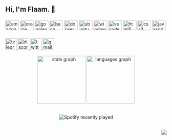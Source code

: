 <h2 align="left">Hi, I'm Flaam. 🤝</h2>

###

<div align="left">
  <img src="https://cdn.jsdelivr.net/gh/devicons/devicon/icons/amazonwebservices/amazonwebservices-original.svg" height="30" width="42" alt="amazonwebservices logo"  />
  <img src="https://cdn.jsdelivr.net/gh/devicons/devicon/icons/oracle/oracle-original.svg" height="30" width="42" alt="oracle logo"  />
  <img src="https://cdn.jsdelivr.net/gh/devicons/devicon/icons/googlecloud/googlecloud-original.svg" height="30" width="42" alt="googlecloud logo"  />
  <img src="https://cdn.jsdelivr.net/gh/devicons/devicon/icons/bash/bash-original.svg" height="30" width="42" alt="bash logo"  />
  <img src="https://cdn.jsdelivr.net/gh/devicons/devicon/icons/docker/docker-original.svg" height="30" width="42" alt="docker logo"  />
  <img src="https://cdn.jsdelivr.net/gh/devicons/devicon/icons/ubuntu/ubuntu-plain.svg" height="30" width="42" alt="ubuntu logo"  />
  <img src="https://cdn.jsdelivr.net/gh/devicons/devicon/icons/windows8/windows8-original.svg" height="30" width="42" alt="windows8 logo"  />
  <img src="https://cdn.jsdelivr.net/gh/devicons/devicon/icons/vscode/vscode-original.svg" height="30" width="42" alt="vscode logo"  />
  <img src="https://cdn.jsdelivr.net/gh/devicons/devicon/icons/html5/html5-original.svg" height="30" width="42" alt="html5 logo"  />
  <img src="https://cdn.jsdelivr.net/gh/devicons/devicon/icons/css3/css3-original.svg" height="30" width="42" alt="css3 logo"  />
  <img src="https://cdn.jsdelivr.net/gh/devicons/devicon/icons/javascript/javascript-original.svg" height="30" width="42" alt="javascript logo"  />
</div>

###

<div align="left">
  <a href="https://t.me/FlaamFPS" target="_blank">
    <img src="https://img.shields.io/static/v1?message=Telegram&logo=telegram&label=&color=2CA5E0&logoColor=black&labelColor=&style=for-the-badge" height="35" alt="telegram logo"  />
  </a>
  <a href="https://dsc.bio/fla" target="_blank">
    <img src="https://img.shields.io/static/v1?message=Discord&logo=discord&label=&color=7289DA&logoColor=black&labelColor=&style=for-the-badge" height="35" alt="discord logo"  />
  </a>
  <a href="https://twitter.com/FlaamFPS" target="_blank">
    <img src="https://img.shields.io/static/v1?message=Twitter&logo=twitter&label=&color=1DA1F2&logoColor=black&labelColor=&style=for-the-badge" height="35" alt="twitter logo"  />
  </a>
  <a href="mailto:flaam@nebulacorp.xyz" target="_blank">
    <img src="https://img.shields.io/static/v1?message=Gmail&logo=gmail&label=&color=D14836&logoColor=black&labelColor=&style=for-the-badge" height="35" alt="gmail logo"  />
  </a>
</div>
<br>
<div align="center">

  <img src="https://readmestats.999857.xyz/api?hide_title=true&hide_rank=false&show_icons=true&include_all_commits=true&count_private=true&disable_animations=false&theme=dracula&locale=en&hide_border=true&username=flaam" height="150" alt="stats graph"  />

  <img src="https://readmestats.999857.xyz/api/top-langs?locale=en&hide_title=true&layout=compact&card_width=320&langs_count=5&theme=dracula&hide_border=true&username=flaam" height="150" alt="languages graph"  />

</div>
<br>

<div align="center">

![Spotify recently played](https://spotify-recently-played-readme.vercel.app/api?user=qsw15q1t60hmsuwccy7fqai1c&width=350&count=3&unique={true|1|on|yes})

</div>


<br clear="both">

<img align="right" src="https://visitor-badge.laobi.icu/badge?page_id=flaam.flaam&right_color=rebeccapurple&left_text=Visitors"  />
